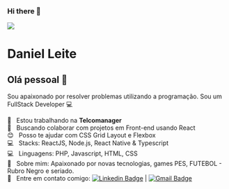 ### Hi there 👋

<img width="auto" src="https://github.com/tgmarinho/tgmarinho/blob/master/banner.png">


# Daniel Leite

## Olá pessoal 👋
Sou apaixonado por resolver problemas utilizando a programação.
Sou um FullStack Developer :computer:

 :rocket:  &nbsp; Estou trabalhando na **Telcomanager**
 <br/> :purple_heart: &nbsp; Buscando colaborar com projetos em Front-end usando React
 <br/> :blush: &nbsp; Posso te ajudar com CSS Grid Layout e Flexbox
 <br/> :computer: &nbsp; Stacks: ReactJS, Node.js, React Native & Typescript
 <br/> :computer: &nbsp; Linguagens: PHP, Javascript, HTML, CSS
 <br/> 💬  &nbsp; Sobre mim: Apaixonado por novas tecnologias, games PES, FUTEBOL - Rubro Negro e seriado.
 <br/> :email: &nbsp; Entre em contato comigo: [![Linkedin Badge](https://img.shields.io/badge/-ThiagoMarinho-blue?style=flat-square&logo=Linkedin&logoColor=white&link=https://www.linkedin.com/in/daniel-c%C3%A9sar-silva-leite-550818b8/)](https://www.linkedin.com/in/daniel-c%C3%A9sar-silva-leite-550818b8/) 
| 
[![Gmail Badge](https://img.shields.io/badge/-tgmarinho@gmail.com-c14438?style=flat-square&logo=Gmail&logoColor=white&link=mailto:daniellulugabi@gmail.com)](mailto:daniellulugabi@gmail.com)

